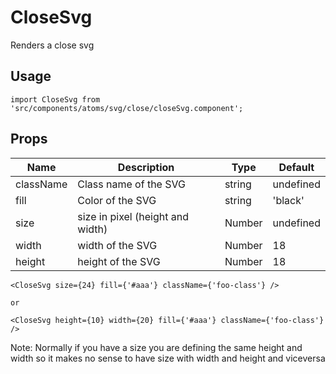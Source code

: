 # CloseSvg
Renders a close svg

## Usage

```
import CloseSvg from 'src/components/atoms/svg/close/closeSvg.component';
```

## Props


| Name | Description | Type | Default |
|------|-------------|------|---------|
| className | Class name of the SVG | string | undefined |
| fill | Color of the SVG | string | 'black' |
| size | size in pixel (height and width) | Number | undefined |
| width | width of the SVG | Number | 18 |
| height | height of the SVG | Number | 18 |

```
<CloseSvg size={24} fill={'#aaa'} className={'foo-class'} />

or

<CloseSvg height={10} width={20} fill={'#aaa'} className={'foo-class'} />
```

Note: Normally if you have a size you are defining the same height and width so it makes no 
sense to have size with width and height and viceversa
